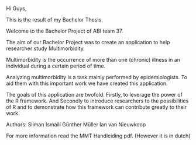 Hi Guys,

This is the result of my Bachelor Thesis. 




Welcome to the Bachelor Project of ABI team 37.

The aim of our Bachelor Project was to create an application to help researcher study Multimorbidity.

Multimorbidity is the occurrence of more than one (chronic) illness in an individual during a certain period of time. 

Analyzing multimorbidity is a task mainly performed by epidemiologists. To aid them with this important work we have created this application.

The goals of this application are twofold. Firstly, to leverage the power of the R framework. And Secondly to introduce researchers to the possibilities of R and to demonstrate how this framework can contribute greatly to their work.

Authors:
Sliman Ismaili
Günther Müller
Ian van Nieuwkoop

For more information read the MMT Handleiding pdf. (However it is in dutch)
